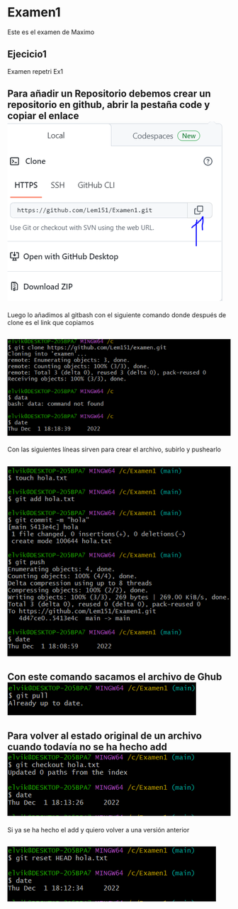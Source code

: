 # Examen1
Este es el examen de Maximo 
## Ejecicio1

Examen repetri Ex1 

Para añadir un Repositorio debemos crear un repositorio en github, abrir la pestaña code y copiar el enlace  
![Imagen nº1](1.PNG)
-------
Luego lo añadimos al gitbash con el siguiente comando donde después de clone es el link que copiamos 

![Imagen nº1](2.PNG)
-------
Con las siguientes líneas sirven para crear el archivo, subirlo y pushearlo


![Imagen nº1](3.PNG)
-----


Con este comando sacamos el archivo de Ghub
![Imagen nº1](4.PNG)
----
Para volver al estado original de un archivo cuando todavía no se ha hecho add
![Imagen nº1](5.PNG)
----
Si ya se ha hecho el add y quiero volver a una versión anterior

![Imagen nº1](6.PNG)
----
